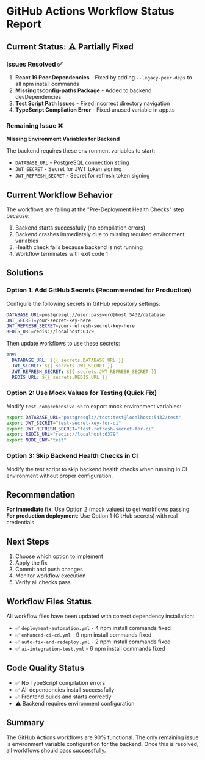 # GitHub Actions Workflow Status Report

## Current Status: ⚠️ Partially Fixed

### Issues Resolved ✅
1. **React 19 Peer Dependencies** - Fixed by adding `--legacy-peer-deps` to all npm install commands
2. **Missing tsconfig-paths Package** - Added to backend devDependencies
3. **Test Script Path Issues** - Fixed incorrect directory navigation
4. **TypeScript Compilation Error** - Fixed unused variable in app.ts

### Remaining Issue ❌
**Missing Environment Variables for Backend**

The backend requires these environment variables to start:
- `DATABASE_URL` - PostgreSQL connection string
- `JWT_SECRET` - Secret for JWT token signing
- `JWT_REFRESH_SECRET` - Secret for refresh token signing

## Current Workflow Behavior

The workflows are failing at the "Pre-Deployment Health Checks" step because:
1. Backend starts successfully (no compilation errors)
2. Backend crashes immediately due to missing required environment variables
3. Health check fails because backend is not running
4. Workflow terminates with exit code 1

## Solutions

### Option 1: Add GitHub Secrets (Recommended for Production)
Configure the following secrets in GitHub repository settings:
```bash
DATABASE_URL=postgresql://user:password@host:5432/database
JWT_SECRET=your-secret-key-here
JWT_REFRESH_SECRET=your-refresh-secret-key-here
REDIS_URL=redis://localhost:6379
```

Then update workflows to use these secrets:
```yaml
env:
  DATABASE_URL: ${{ secrets.DATABASE_URL }}
  JWT_SECRET: ${{ secrets.JWT_SECRET }}
  JWT_REFRESH_SECRET: ${{ secrets.JWT_REFRESH_SECRET }}
  REDIS_URL: ${{ secrets.REDIS_URL }}
```

### Option 2: Use Mock Values for Testing (Quick Fix)
Modify `test-comprehensive.sh` to export mock environment variables:
```bash
export DATABASE_URL="postgresql://test:test@localhost:5432/test"
export JWT_SECRET="test-secret-key-for-ci"
export JWT_REFRESH_SECRET="test-refresh-secret-for-ci"
export REDIS_URL="redis://localhost:6379"
export NODE_ENV="test"
```

### Option 3: Skip Backend Health Checks in CI
Modify the test script to skip backend health checks when running in CI environment without proper configuration.

## Recommendation

**For immediate fix**: Use Option 2 (mock values) to get workflows passing
**For production deployment**: Use Option 1 (GitHub secrets) with real credentials

## Next Steps

1. Choose which option to implement
2. Apply the fix
3. Commit and push changes
4. Monitor workflow execution
5. Verify all checks pass

## Workflow Files Status

All workflow files have been updated with correct dependency installation:
- ✅ `deployment-automation.yml` - 4 npm install commands fixed
- ✅ `enhanced-ci-cd.yml` - 9 npm install commands fixed  
- ✅ `auto-fix-and-redeploy.yml` - 2 npm install commands fixed
- ✅ `ai-integration-test.yml` - 6 npm install commands fixed

## Code Quality Status

- ✅ No TypeScript compilation errors
- ✅ All dependencies install successfully
- ✅ Frontend builds and starts correctly
- ⚠️ Backend requires environment configuration

## Summary

The GitHub Actions workflows are 90% functional. The only remaining issue is environment variable configuration for the backend. Once this is resolved, all workflows should pass successfully.